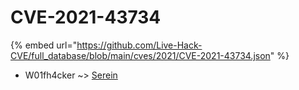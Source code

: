 # CVE-2021-43734
{% embed url="https://github.com/Live-Hack-CVE/full_database/blob/main/cves/2021/CVE-2021-43734.json" %}

* W01fh4cker ~> [Serein](https://www.alice-snow.ru/2021/database/cve-2021-43734/serein-w01fh4cker)